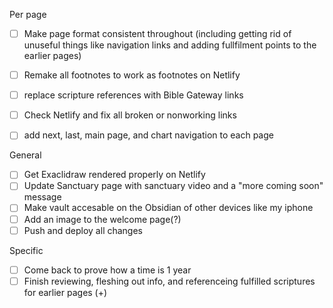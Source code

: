 Per page
- [ ] Make page format consistent throughout (including getting rid of unuseful things like navigation links and adding fullfilment points to the earlier pages)
- [ ] Remake all footnotes to work as footnotes on Netlify
- [ ] replace scripture references with Bible Gateway links
- [ ] Check Netlify and fix all broken or nonworking links
- [ ] add next, last, main page, and chart navigation to each page


General
- [ ] Get Exaclidraw rendered properly on Netlify
- [ ] Update Sanctuary page with sanctuary video and a "more coming soon" message
- [ ] Make vault accesable on the Obsidian of other devices like my iphone
- [ ] Add an image to the welcome page(?)
- [ ] Push and deploy all changes

Specific
- [ ] Come back to prove how a time is 1 year
- [ ] Finish reviewing, fleshing out info, and referenceing fulfilled scriptures for earlier pages (+)